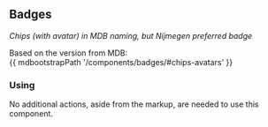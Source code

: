 ## Badges

_Chips (with avatar) in MDB naming, but Nijmegen preferred badge_

Based on the version from MDB:<br>
{{ mdbootstrapPath '/components/badges/#chips-avatars' }}

### Using

No additional actions, aside from the markup, are needed to use this component.